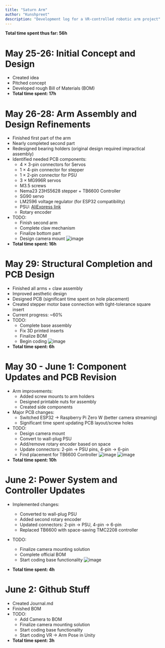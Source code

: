 ```yaml
---
title: "Saturn Arm"
author: "Kunshpreet"
description: "Development log for a VR-controlled robotic arm project"
---
```


**Total time spent thus far: 56h**

# May 25-26: Initial Concept and Design
- Created idea
- Pitched concept
- Developed rough Bill of Materials (BOM)
- **Total time spent: 17h**

# May 26-28: Arm Assembly and Design Refinements
- Finished first part of the arm
- Nearly completed second part
- Redesigned bearing holders (original design required impractical assembly)
- Identified needed PCB components:
  - 4 × 3-pin connectors for Servos
  - 1 × 4-pin connector for stepper
  - 1 × 2-pin connector for PSU
  - 3 × MG996R servos
  - M3.5 screws
  - Nema23 23HS5628 stepper + TB6600 Controller
  - SG90 servo
  - LM2596 voltage regulator (for ESP32 compatibility)
  - PSU: [AliExpress link](https://www.aliexpress.com/item/1005005763465796.html)
  - Rotary encoder
- TODO:
  - Finish second arm
  - Complete claw mechanism
  - Finalize bottom part
  - Design camera mount
  ![image](https://github.com/user-attachments/assets/141bd406-e212-4f33-b4ae-24a3a3206a84)
- **Total time spent: 16h**

# May 29: Structural Completion and PCB Design
- Finished all arms + claw assembly
- Improved aesthetic design
- Designed PCB (significant time spent on hole placement)
- Created stepper motor base connection with tight-tolerance square insert
- Current progress: ~60%
- TODO:
  - Complete base assembly
  - Fix 3D printed inserts
  - Finalize BOM
  - Begin coding
 ![image](https://github.com/user-attachments/assets/09dc60fc-7899-4b3b-9948-aef476106900)
- **Total time spent: 6h**

# May 30 - June 1: Component Updates and PCB Revision
- Arm improvements:
  - Added screw mounts to arm holders
  - Designed printable nuts for assembly
  - Created side components
- Major PCB changes:
  - Switched ESP32 → Raspberry Pi Zero W (better camera streaming)
  - Significant time spent updating PCB layout/screw holes
- TODO:
  - Design camera mount
  - Convert to wall-plug PSU
  - Add/remove rotary encoder based on space
  - Update connectors: 2-pin → PSU pins, 4-pin → 6-pin
  - Find placement for TB6600 Controller
![image](https://github.com/user-attachments/assets/777e0cfc-fdc9-4ff2-8b4d-4ecf88cb6e45)
![image](https://github.com/user-attachments/assets/5618c878-ab33-4e4d-97e2-9a86875f2d1e)
- **Total time spent: 10h**

# June 2: Power System and Controller Updates
- Implemented changes:
  - Converted to wall-plug PSU
  - Added second rotary encoder
  - Updated connectors: 2-pin → PSU, 4-pin → 6-pin
  - Replaced TB6600 with space-saving TMC2208 controller
- TODO:
  - Finalize camera mounting solution
  - Complete official BOM
  - Start coding base functionality
![image](https://github.com/user-attachments/assets/8f0385e3-93d8-41d8-a9c7-2c96e0afcc6f)

- **Total time spent: 4h**

# June 2: Github Stuff
- Created Journal.md
- Finished BOM
- TODO:
  - Add Camera to BOM
  - Finalize camera mounting solution
  - Start coding base functionality
  - Start coding VR → Arm Pose in Unity
- **Total time spent: 3h**
